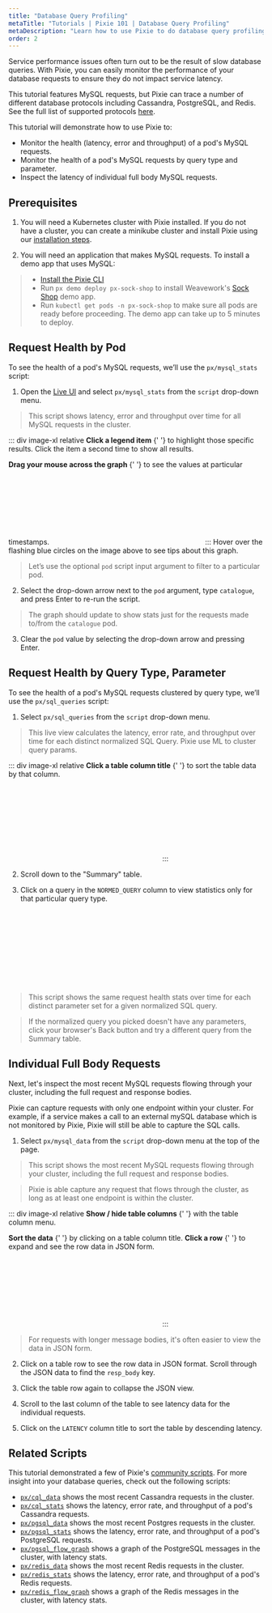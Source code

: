 ```yaml
---
title: "Database Query Profiling"
metaTitle: "Tutorials | Pixie 101 | Database Query Profiling"
metaDescription: "Learn how to use Pixie to do database query profiling."
order: 2
---
```


Service performance issues often turn out to be the result of slow database queries. With Pixie, you can easily monitor the performance of your database requests to ensure they do not impact service latency.

This tutorial features MySQL requests, but Pixie can trace a number of different database protocols including Cassandra, PostgreSQL, and Redis. See the full list of supported protocols [here](/about-pixie/data-sources/#supported-protocols).

This tutorial will demonstrate how to use Pixie to:

- Monitor the health (latency, error and throughput) of a pod's MySQL requests.
- Monitor the health of a pod's MySQL requests by query type and parameter.
- Inspect the latency of individual full body MySQL requests.

## Prerequisites

1. You will need a Kubernetes cluster with Pixie installed. If you do not have a cluster, you can create a minikube cluster and install Pixie using our [installation steps](/installing-pixie/).

2. You will need an application that makes MySQL requests. To install a demo app that uses MySQL:

> - [Install the Pixie CLI](/installing-pixie/install-schemes/cli/#1.-install-the-pixie-cli)
> - Run `px demo deploy px-sock-shop` to install Weavework's [Sock Shop](https://microservices-demo.github.io/) demo app.
> - Run `kubectl get pods -n px-sock-shop` to make sure all pods are ready before proceeding. The demo app can take up to 5 minutes to deploy.

## Request Health by Pod

To see the health of a pod's MySQL requests, we’ll use the `px/mysql_stats` script:

1. Open the [Live UI](http://work.withpixie.ai/) and select `px/mysql_stats` from the `script` drop-down menu.

> This script shows latency, error and throughput over time for all MySQL requests in the cluster.

::: div image-xl relative
<PoiTooltip top={43} left={35}>
<strong>Click a legend item</strong>
{' '}
to highlight those specific results. Click the item a second time to show all results.
</PoiTooltip>

<PoiTooltip top={27} left={57}>
<strong>Drag your mouse across the graph</strong>
{' '}
to see the values at particular timestamps.
</PoiTooltip>

<svg title='' src='use-case-tutorials/mysql_stats.png'/>
:::

<Alert variant="outlined" severity="info">
  Hover over the flashing blue circles on the image above to see tips about this graph.
</Alert>

> Let’s use the optional `pod` script input argument to filter to a particular pod.

2. Select the drop-down arrow next to the `pod` argument, type `catalogue`, and press Enter to re-run the script.

> The graph should update to show stats just for the requests made to/from the `catalogue` pod.

3. Clear the `pod` value by selecting the drop-down arrow and pressing Enter.

## Request Health by Query Type, Parameter

To see the health of a pod's MySQL requests clustered by query type, we’ll use the `px/sql_queries` script:

1. Select `px/sql_queries` from the `script` drop-down menu.

> This live view calculates the latency, error rate, and throughput over time for each distinct normalized SQL Query. Pixie use ML to cluster query params.

::: div image-xl relative
<PoiTooltip top={80} left={65}>
<strong>Click a table column title</strong>
{' '}
to sort the table data by that column.
</PoiTooltip>

<svg title='' src='use-case-tutorials/sql_queries.png'/>
:::

2. Scroll down to the "Summary" table.

3. Click on a query in the `NORMED_QUERY` column to view statistics only for that particular query type.

<svg title='' src='use-case-tutorials/sql_query.png'/>

> This script shows the same request health stats over time for each distinct parameter set for a given normalized SQL query.

> If the normalized query you picked doesn't have any parameters, click your browser's Back button and try a different query from the Summary table.

## Individual Full Body Requests

Next, let's inspect the most recent MySQL requests flowing through your cluster, including the full request and response bodies.

Pixie can capture requests with only one endpoint within your cluster. For example, if a service makes a call to an external mySQL database which is not monitored by Pixie, Pixie will still be able to capture the SQL calls.

1. Select `px/mysql_data` from the `script` drop-down menu at the top of the page.

> This script shows the most recent MySQL requests flowing through your cluster, including the full request and response bodies.

> Pixie is able capture any request that flows through the cluster, as long as at least one endpoint is within the cluster.

::: div image-xl relative
<PoiTooltip top={26} left={3}>
<strong>Show / hide table columns</strong>
{' '}
with the table column menu.
</PoiTooltip>

<PoiTooltip top={24} left={33}>
<strong>Sort the data</strong>
{' '}
by clicking on a table column title.
</PoiTooltip>

<PoiTooltip top={56} left={55}>
<strong>Click a row</strong>
{' '}
to expand and see the row data in JSON form.
</PoiTooltip>

<svg title='' src='use-case-tutorials/mysql_data.png'/>
:::

> For requests with longer message bodies, it's often easier to view the data in JSON form.

2. Click on a table row to see the row data in JSON format. Scroll through the JSON data to find the `resp_body` key.

3. Click the table row again to collapse the JSON view.

4. Scroll to the last column of the table to see latency data for the individual requests.

5. Click on the `LATENCY` column title to sort the table by descending latency.

## Related Scripts

This tutorial demonstrated a few of Pixie's [community scripts](https://github.com/pixie-labs/pixie/tree/main/src/pxl_scripts). For more insight into your database queries, check out the following scripts:

- [`px/cql_data`](http://work.withpixie.ai/script/cql_data) shows the most recent Cassandra requests in the cluster.
- [`px/cql_stats`](http://work.withpixie.ai/script/cql_stats) shows the latency, error rate, and throughput of a pod's Cassandra requests.
- [`px/pgsql_data`](http://work.withpixie.ai/script/pgsql_data) shows the most recent Postgres requests in the cluster.
- [`px/pgsql_stats`](http://work.withpixie.ai/script/pgsql_stats) shows the latency, error rate, and throughput of a pod's PostgreSQL requests.
- [`px/pgsql_flow_graph`](http://work.withpixie.ai/script/pgsql_flow_graph) shows a graph of the PostgreSQL messages in the cluster, with latency stats.
- [`px/redis_data`](http://work.withpixie.ai/script/redis_data) shows the most recent Redis requests in the cluster.
- [`px/redis_stats`](http://work.withpixie.ai/script/redis_stats) shows the latency, error rate, and throughput of a pod's Redis requests.
- [`px/redis_flow_graph`](http://work.withpixie.ai/script/redis_flow_graph) shows a graph of the Redis messages in the cluster, with latency stats.
